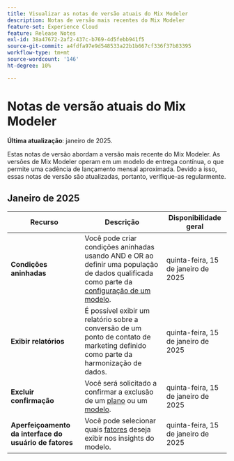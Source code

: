 ```yaml
---
title: Visualizar as notas de versão atuais do Mix Modeler
description: Notas de versão mais recentes do Mix Modeler
feature-set: Experience Cloud
feature: Release Notes
exl-id: 38a47672-2af2-437c-b769-4d5febb941f5
source-git-commit: a4fdfa97e9d548533a22b1b667cf336f37b83395
workflow-type: tm+mt
source-wordcount: '146'
ht-degree: 10%

---
```


# Notas de versão atuais do Mix Modeler

**Última atualização**: janeiro de 2025.

Estas notas de versão abordam a versão mais recente do Mix Modeler. As versões de Mix Modeler operam em um modelo de entrega contínua, o que permite uma cadência de lançamento mensal aproximada. Devido a isso, essas notas de versão são atualizadas, portanto, verifique-as regularmente.

## Janeiro de 2025

| Recurso | Descrição | Disponibilidade geral |
|---|---|---|
| **Condições aninhadas** | Você pode criar condições aninhadas usando AND e OR ao definir uma população de dados qualificada como parte da [configuração de um modelo](/help/models/create.md#configure). | quinta-feira, 15 de janeiro de 2025 |
| **Exibir relatórios** | É possível exibir um relatório sobre a conversão de um ponto de contato de marketing definido como parte da harmonização de dados. | quinta-feira, 15 de janeiro de 2025 |
| **Excluir confirmação** | Você será solicitado a confirmar a exclusão de um [plano](/help/plans/overview.md#delete-plans) ou um [modelo](/help/models/overview.md#delete-models). | quinta-feira, 15 de janeiro de 2025 |
| **Aperfeiçoamento da interface do usuário de fatores** | Você pode selecionar quais [fatores](/help/models/insights.md#factors-beta) deseja exibir nos insights do modelo. | quinta-feira, 15 de janeiro de 2025 |


